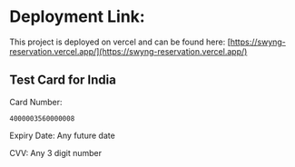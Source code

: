 # Deployment Link:

This project is deployed on vercel and can be found here: [https://swyng-reservation.vercel.app/](https://swyng-reservation.vercel.app/)

## Test Card for India

Card Number:

```
4000003560000008
```

Expiry Date: Any future date

CVV: Any 3 digit number
